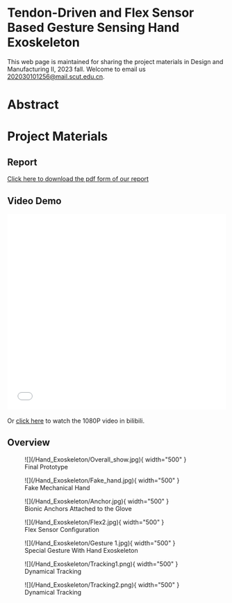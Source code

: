 # Tendon-Driven and Flex Sensor Based Gesture Sensing Hand Exoskeleton
This web page is maintained for sharing the project materials in Design and Manufacturing II, 2023 fall. Welcome to email us <202030101256@mail.scut.edu.cn>.

# Abstract


# Project Materials

## Report
[Click here to download the pdf form of our report](Hand_Exoskeleton/Report_Hand_Exoskeleton_SharpShooters.pdf)

## Video Demo
<iframe src="//player.bilibili.com/player.html?aid=399365953&bvid=BV1eo4y1u7Z5&cid=1148102749&page=1&high_quality=1&danmaku=0" allowfullscreen="allowfullscreen" width="100%" height="450" scrolling="no" frameborder="0" sandbox="allow-top-navigation allow-same-origin allow-forms allow-scripts"></iframe>

Or [click here](https://www.bilibili.com/video/BV1eo4y1u7Z5/?share_source=copy_web&vd_source=6e25c0ee215551350286d8e6cebc616d) to watch the 1080P video in bilibili.

## Overview

<figure markdown>
  ![](/Hand_Exoskeleton/Overall_show.jpg){ width="500" }
  <figcaption>Final Prototype</figcaption>
</figure>

<figure markdown>
  ![](/Hand_Exoskeleton/Fake_hand.jpg){ width="500" }
  <figcaption>Fake Mechanical Hand</figcaption>
</figure>

<figure markdown>
  ![](/Hand_Exoskeleton/Anchor.jpg){ width="500" }
  <figcaption>Bionic Anchors Attached to the Glove</figcaption>
</figure>

<figure markdown>
  ![](/Hand_Exoskeleton/Flex2.jpg){ width="500" }
  <figcaption>Flex Sensor Configuration</figcaption>
</figure>

<figure markdown>
  ![](/Hand_Exoskeleton/Gesture 1.jpg){ width="500" }
  <figcaption>Special Gesture With Hand Exoskeleton</figcaption>
</figure>

<figure markdown>
  ![](/Hand_Exoskeleton/Tracking1.png){ width="500" }
  <figcaption>Dynamical Tracking</figcaption>
</figure>

<figure markdown>
  ![](/Hand_Exoskeleton/Tracking2.png){ width="500" }
  <figcaption>Dynamical Tracking</figcaption>
</figure>
